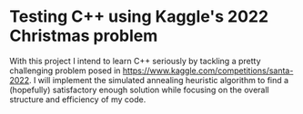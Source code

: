 # Testing C++ using Kaggle's 2022 Christmas problem

With this project I intend to learn C++ seriously by tackling a pretty challenging problem posed in https://www.kaggle.com/competitions/santa-2022. I will implement the simulated annealing heuristic algorithm to find a (hopefully) satisfactory enough solution while focusing on the overall structure and efficiency of my code.

